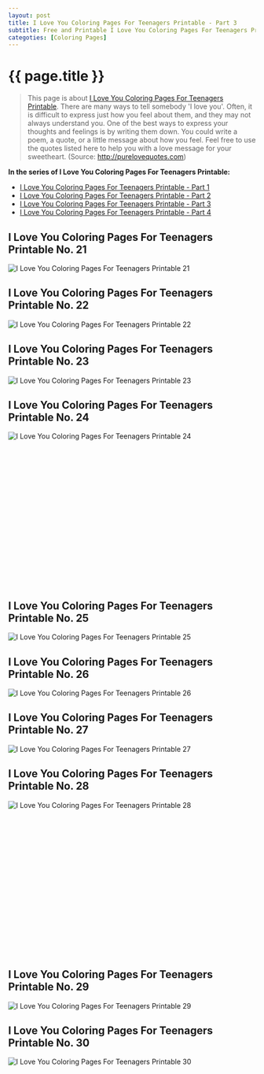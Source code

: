 ```yaml
---
layout: post
title: I Love You Coloring Pages For Teenagers Printable - Part 3
subtitle: Free and Printable I Love You Coloring Pages For Teenagers Printable - Part 3
categoties: [Coloring Pages]
---
```

{{ page.title }}
================
> This page is about [I Love You Coloring Pages For Teenagers Printable](https://hoanghabelle.github.io/). There are many ways to tell somebody 'I love you'. Often, it is difficult to express just how you feel about them, and they may not always understand you. One of the best ways to express your thoughts and feelings is by writing them down. You could write a poem, a quote, or a little message about how you feel. Feel free to use the quotes listed here to help you with a love message for your sweetheart. (Source: http://purelovequotes.com)

**In the series of I Love You Coloring Pages For Teenagers Printable:**

* [I Love You Coloring Pages For Teenagers Printable - Part 1](https://hoanghabelle.github.io/2017/11/15/I-Love-You-Coloring-Pages-For-Teenagers-Printable-part-1.html)
* [I Love You Coloring Pages For Teenagers Printable - Part 2](https://hoanghabelle.github.io/2017/11/15/I-Love-You-Coloring-Pages-For-Teenagers-Printable-part-2.html)
* [I Love You Coloring Pages For Teenagers Printable - Part 3](https://hoanghabelle.github.io/2017/11/15/I-Love-You-Coloring-Pages-For-Teenagers-Printable-part-3.html)
* [I Love You Coloring Pages For Teenagers Printable - Part 4](https://hoanghabelle.github.io/2017/11/15/I-Love-You-Coloring-Pages-For-Teenagers-Printable-part-4.html)
## I Love You Coloring Pages For Teenagers Printable No. 21
![I Love You Coloring Pages For Teenagers Printable 21](https://hoanghabelle.github.io/img1/I-Love-You-Coloring-Pages-For-Teenagers-Printable%20(21).jpg "I Love You Coloring Pages For Teenagers Printable 21")

## I Love You Coloring Pages For Teenagers Printable No. 22
![I Love You Coloring Pages For Teenagers Printable 22](https://hoanghabelle.github.io/img1/I-Love-You-Coloring-Pages-For-Teenagers-Printable%20(22).jpg "I Love You Coloring Pages For Teenagers Printable 22")

## I Love You Coloring Pages For Teenagers Printable No. 23
![I Love You Coloring Pages For Teenagers Printable 23](https://hoanghabelle.github.io/img1/I-Love-You-Coloring-Pages-For-Teenagers-Printable%20(23).jpg "I Love You Coloring Pages For Teenagers Printable 23")

## I Love You Coloring Pages For Teenagers Printable No. 24
![I Love You Coloring Pages For Teenagers Printable 24](https://hoanghabelle.github.io/img1/I-Love-You-Coloring-Pages-For-Teenagers-Printable%20(24).jpg "I Love You Coloring Pages For Teenagers Printable 24")

<script async src="//pagead2.googlesyndication.com/pagead/js/adsbygoogle.js"></script><!-- Texxtonly --><ins class="adsbygoogle" style="display:inline-block;width:336px;height:280px" data-ad-client="ca-pub-6753140515841889" data-ad-slot="3207852233"></ins><script>(adsbygoogle = window.adsbygoogle || []).push({}); </script>

## I Love You Coloring Pages For Teenagers Printable No. 25
![I Love You Coloring Pages For Teenagers Printable 25](https://hoanghabelle.github.io/img1/I-Love-You-Coloring-Pages-For-Teenagers-Printable%20(25).jpg "I Love You Coloring Pages For Teenagers Printable 25")

## I Love You Coloring Pages For Teenagers Printable No. 26
![I Love You Coloring Pages For Teenagers Printable 26](https://hoanghabelle.github.io/img1/I-Love-You-Coloring-Pages-For-Teenagers-Printable%20(26).jpg "I Love You Coloring Pages For Teenagers Printable 26")

## I Love You Coloring Pages For Teenagers Printable No. 27
![I Love You Coloring Pages For Teenagers Printable 27](https://hoanghabelle.github.io/img1/I-Love-You-Coloring-Pages-For-Teenagers-Printable%20(27).jpg "I Love You Coloring Pages For Teenagers Printable 27")

## I Love You Coloring Pages For Teenagers Printable No. 28
![I Love You Coloring Pages For Teenagers Printable 28](https://hoanghabelle.github.io/img1/I-Love-You-Coloring-Pages-For-Teenagers-Printable%20(28).jpg "I Love You Coloring Pages For Teenagers Printable 28")

<script async src="//pagead2.googlesyndication.com/pagead/js/adsbygoogle.js"></script><!-- Texxtonly --><ins class="adsbygoogle" style="display:inline-block;width:336px;height:280px" data-ad-client="ca-pub-6753140515841889" data-ad-slot="3207852233"></ins><script>(adsbygoogle = window.adsbygoogle || []).push({}); </script>

## I Love You Coloring Pages For Teenagers Printable No. 29
![I Love You Coloring Pages For Teenagers Printable 29](https://hoanghabelle.github.io/img1/I-Love-You-Coloring-Pages-For-Teenagers-Printable%20(29).jpg "I Love You Coloring Pages For Teenagers Printable 29")

## I Love You Coloring Pages For Teenagers Printable No. 30
![I Love You Coloring Pages For Teenagers Printable 30](https://hoanghabelle.github.io/img1/I-Love-You-Coloring-Pages-For-Teenagers-Printable%20(30).jpg "I Love You Coloring Pages For Teenagers Printable 30")

